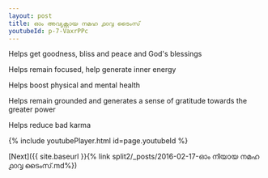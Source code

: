 ```yaml
---
layout: post
title: ഓം അവ്യക്റ്റായ നമഹ ൧൦൮ ടൈംസ്
youtubeId: p-7-VaxrPPc
---
```

 
 
Helps get goodness, bliss and peace and God's blessings
 
Helps remain focused, help generate inner energy 
 
Helps boost physical and mental health 
 
Helps remain grounded and generates a sense of gratitude towards the greater power 
 
Helps reduce bad karma
 
 
 
 


{% include youtubePlayer.html id=page.youtubeId %}
 
[Next]({{ site.baseurl }}{% link  split2/_posts/2016-02-17-ഓം നിയായ നമഹ ൧൦൮ ടൈംസ്.md%})
 
